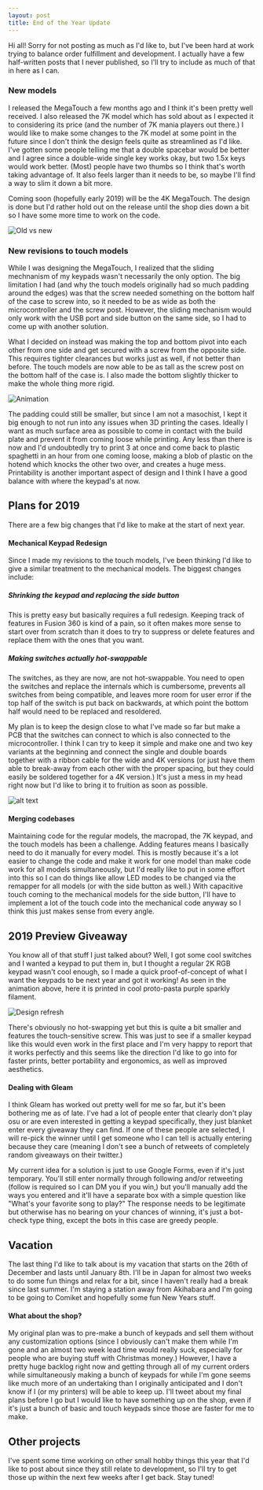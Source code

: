 ```yaml
---
layout: post
title: End of the Year Update
---
```


Hi all! Sorry for not posting as much as I'd like to, but I've been hard at work trying to balance order fulfillment and development. I actually have a few half-written posts that I never published, so I'll try to include as much of that in here as I can.<!--break-->

### New models

I released the MegaTouch a few months ago and I think it's been pretty well received. I also released the 7K model which has sold about as I expected it to considering its price (and the number of 7K mania players out there.) I would like to make some changes to the 7K model at some point in the future since I don't think the design feels quite as streamlined as I'd like. I've gotten some people telling me that a double spacebar would be better and I agree since a double-wide single key works okay, but two 1.5x keys would work better. (Most) people have two thumbs so I think that's worth taking advantage of. It also feels larger than it needs to be, so maybe I'll find a way to slim it down a bit more.

Coming soon (hopefully early 2019) will be the 4K MegaTouch. The design is done but I'd rather hold out on the release until the shop dies down a bit so I have some more time to work on the code.

![Old vs new](https://pbs.twimg.com/media/Dr2gXUrU8AICkeQ.jpg "4K mega touch, current 4K touch, new 4K touch, and 2kw touch")

### New revisions to touch models

While I was designing the MegaTouch, I realized that the sliding mechnanism of my keypads wasn't necessarily the only option. The big limitation I had (and why the touch models originally had so much padding around the edges) was that the screw needed something on the bottom half of the case to screw into, so it needed to be as wide as both the microcontroller and the screw post. However, the sliding mechanism would only work with the USB port and side button on the same side, so I had to come up with another solution.

What I decided on instead was making the top and bottom pivot into each other from one side and get secured with a screw from the opposite side. This requires tighter clearances but works just as well, if not better than before. The touch models are now able to be as tall as the screw post on the bottom half of the case is. I also made the bottom slightly thicker to make the whole thing more rigid.

![Animation](https://thnikk.github.io/blog/images/121518/Beta-Keypad-v1.gif "4K mega touch, current 4K touch, new 4K touch, and 2kw touch")

The padding could still be smaller, but since I am not a masochist, I kept it big enough to not run into any issues when 3D printing the cases. Ideally I want as much surface area as possible to come in contact with the build plate and prevent it from coming loose while printing. Any less than there is now and I'd undoubtedly try to print 3 at once and come back to plastic spaghetti in an hour from one coming loose, making a blob of plastic on the hotend which knocks the other two over, and creates a huge mess. Printability is another important aspect of design and I think I have a good balance with where the keypad's at now.

## Plans for 2019

There are a few big changes that I'd like to make at the start of next year.

#### Mechanical Keypad Redesign

Since I made my revisions to the touch models, I've been thinking I'd like to give a similar treatment to the mechanical models. The biggest changes include:

##### Shrinking the keypad and replacing the side button

This is pretty easy but basically requires a full redesign. Keeping track of features in Fusion 360 is kind of a pain, so it often makes more sense to start over from scratch than it does to try to suppress or delete features and replace them with the ones that you want.

##### Making switches actually hot-swappable

The switches, as they are now, are not hot-swappable. You need to open the switches and replace the internals which is cumbersome, prevents all switches from being compatible, and leaves more room for user error if the top half of the switch is put back on backwards, at which point the bottom half would need to be replaced and resoldered.

My plan is to keep the design close to what I've made so far but make a PCB that the switches can connect to which is also connected to the microcontroller. I think I can try to keep it simple and make one and two key variants at the beginning and connect the single and double boards together with a ribbon cable for the wide and 4K versions (or just have them able to break-away from each other with the proper spacing, but they could easily be soldered together for a 4K version.) It's just a mess in my head right now but I'd like to bring it to fruition as soon as possible.

![alt text](https://cdn.shopify.com/s/files/1/1473/3902/products/3_cf0326c8-d0c9-493c-9c70-b63379fe2220_1800x1800.jpg?v=1536244401 "Kailh switch sockets")


#### Merging codebases

Maintaining code for the regular models, the macropad, the 7K keypad, and the touch models has been a challenge. Adding features means I basically need to do it manually for every model. This is mostly because it's a lot easier to change the code and make it work for one model than make code work for all models simultaneously, but I'd really like to put in some effort into this so I can do things like allow LED modes to be changed via the remapper for all models (or with the side button as well.) With capacitive touch coming to the mechanical models for the side button, I'll have to implement a lot of the touch code into the mechanical code anyway so I think this just makes sense from every angle.


## 2019 Preview Giveaway

You know all of that stuff I just talked about? Well, I got some cool switches and I wanted a keypad to put them in, but I thought a regular 2K RGB keypad wasn't cool enough, so I made a quick proof-of-concept of what I want the keypads to be next year and got it working! As seen in the animation above, here it is printed in cool proto-pasta purple sparkly filament.

![Design refresh](https://thnikk.github.io/blog/images/121518/DSC_1125.jpg "New design")

There's obviously no hot-swapping yet but this is quite a bit smaller and features the touch-sensitive screw. This was just to see if a smaller keypad like this would even work in the first place and I'm very happy to report that it works perfectly and this seems like the direction I'd like to go into for faster prints, better portability and ergonomics, as well as improved aesthetics.

#### Dealing with Gleam

I think Gleam has worked out pretty well for me so far, but it's been bothering me as of late. I've had a lot of people enter that clearly don't play osu or are even interested in getting a keypad specifically, they just blanket enter every giveaway they can find. If one of these people are selected, I will re-pick the winner until I get someone who I can tell is actually entering because they care (meaning I don't see a bunch of retweets of completely random giveaways on their twitter.)

My current idea for a solution is just to use Google Forms, even if it's just temporary. You'll still enter normally through following and/or retweeting (follow is required so I can DM you if you win,) but you'll manually add the ways you entered and it'll have a separate box with a simple question like "What's your favorite song to play?" The response needs to be legitimate but otherwise has no bearing on your chances of winning, it's just a bot-check type thing, except the bots in this case are greedy people.

## Vacation

The last thing I'd like to talk about is my vacation that starts on the 26th of December and lasts until January 8th. I'll be in Japan for almost two weeks to do some fun things and relax for a bit, since I haven't really had a break since last summer. I'm staying a station away from Akihabara and I'm going to be going to Comiket and hopefully some fun New Years stuff.

#### What about the shop?

My original plan was to pre-make a bunch of keypads and sell them without any customization options (since I obviously can't make them while I'm gone and an almost two week lead time would really suck, especially for people who are buying stuff with Christmas money.) However, I have a pretty huge backlog right now and getting through all of my current orders while simultaneously making a bunch of keypads for while I'm gone seems like much more of an undertaking than I originally anticipated and I don't know if I (or my printers) will be able to keep up. I'll tweet about my final plans before I go but I would like to have something up on the shop, even if it's just a bunch of basic and touch keypads since those are faster for me to make.

## Other projects

I've spent some time working on other small hobby things this year that I'd like to post about since they still relate to development, so I'll try to get those up within the next few weeks after I get back. Stay tuned!
